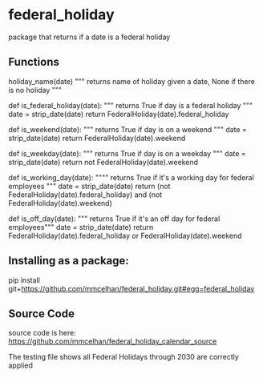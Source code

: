 # federal_holiday
package that returns if a date is a federal holiday

## Functions

holiday_name(date)
""" returns name of holiday given a date, None if there is no holiday """


def is_federal_holiday(date):
    """ returns True if day is a federal holiday """
    date = strip_date(date)
    return FederalHoliday(date).federal_holiday


def is_weekend(date):
    """ returns True if day is on a weekend """
    date = strip_date(date)
    return FederalHoliday(date).weekend


def is_weekday(date):
    """ returns True if day is on a weekday """
    date = strip_date(date)
    return not FederalHoliday(date).weekend


def is_working_day(date):
    """" returns True if it's a working day for federal employees """
    date = strip_date(date)
    return (not FederalHoliday(date).federal_holiday) and (not FederalHoliday(date).weekend)


def is_off_day(date):
    """ returns True if it's an off day for federal employees"""
    date = strip_date(date)
    return FederalHoliday(date).federal_holiday or FederalHoliday(date).weekend


## Installing as a package:
pip install git+https://github.com/mmcelhan/federal_holiday.git#egg=federal_holiday

## Source Code
source code is here:
https://github.com/mmcelhan/federal_holiday_calendar_source

The testing file shows all Federal Holidays through 2030 are correctly applied

